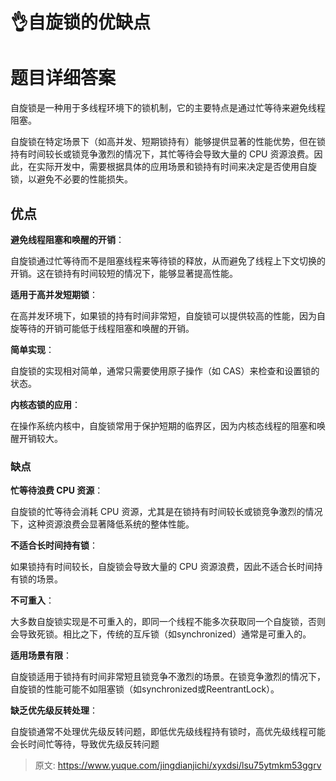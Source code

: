 # 👌自旋锁的优缺点

# 题目详细答案
自旋锁是一种用于多线程环境下的锁机制，它的主要特点是通过忙等待来避免线程阻塞。

自旋锁在特定场景下（如高并发、短期锁持有）能够提供显著的性能优势，但在锁持有时间较长或锁竞争激烈的情况下，其忙等待会导致大量的 CPU 资源浪费。因此，在实际开发中，需要根据具体的应用场景和锁持有时间来决定是否使用自旋锁，以避免不必要的性能损失。

## 优点
**避免线程阻塞和唤醒的开销**：

自旋锁通过忙等待而不是阻塞线程来等待锁的释放，从而避免了线程上下文切换的开销。这在锁持有时间较短的情况下，能够显著提高性能。

**适用于高并发短期锁**：

在高并发环境下，如果锁的持有时间非常短，自旋锁可以提供较高的性能，因为自旋等待的开销可能低于线程阻塞和唤醒的开销。

**简单实现**：

自旋锁的实现相对简单，通常只需要使用原子操作（如 CAS）来检查和设置锁的状态。

**内核态锁的应用**：

在操作系统内核中，自旋锁常用于保护短期的临界区，因为内核态线程的阻塞和唤醒开销较大。

### 缺点
**忙等待浪费 CPU 资源**：

自旋锁的忙等待会消耗 CPU 资源，尤其是在锁持有时间较长或锁竞争激烈的情况下，这种资源浪费会显著降低系统的整体性能。

**不适合长时间持有锁**：

如果锁持有时间较长，自旋锁会导致大量的 CPU 资源浪费，因此不适合长时间持有锁的场景。

**不可重入**：

大多数自旋锁实现是不可重入的，即同一个线程不能多次获取同一个自旋锁，否则会导致死锁。相比之下，传统的互斥锁（如synchronized）通常是可重入的。

**适用场景有限**：

自旋锁适用于锁持有时间非常短且锁竞争不激烈的场景。在锁竞争激烈的情况下，自旋锁的性能可能不如阻塞锁（如synchronized或ReentrantLock）。

**缺乏优先级反转处理**：

自旋锁通常不处理优先级反转问题，即低优先级线程持有锁时，高优先级线程可能会长时间忙等待，导致优先级反转问题



> 原文: <https://www.yuque.com/jingdianjichi/xyxdsi/lsu75ytmkm53ggrv>